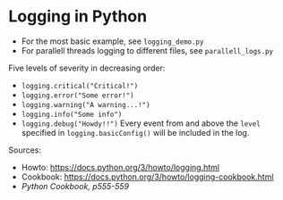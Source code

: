 # Logging in Python

* For the most basic example, see `logging_demo.py`
* For parallell threads logging to different files, see `parallell_logs.py`

Five levels of severity in decreasing order:
* `logging.critical("Critical!")`
* `logging.error("Some error!")`
* `logging.warning("A warning...!")`
* `logging.info("Some info")`
* `logging.debug("Howdy!!")`
Every event from and above the `level` specified in `logging.basicConfig()` will be included in the log.

Sources:
* Howto: https://docs.python.org/3/howto/logging.html
* Cookbook: https://docs.python.org/3/howto/logging-cookbook.html
* *Python Cookbook, p555-559*
